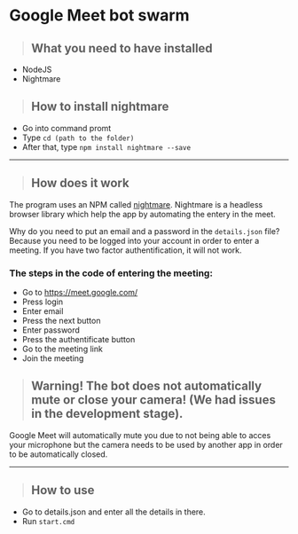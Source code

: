 # Google Meet bot swarm

> ## What you need to have installed
- NodeJS
- Nightmare

> ## How to install nightmare
- Go into command promt
- Type `cd (path to the folder)`
- After that, type `npm install nightmare --save`

---
> ## How does it work
The program uses an NPM called [nightmare](https://www.npmjs.com/package/nightmare 'Link to the nightmare library'). Nightmare is a headless browser library which help the app by automating the entery in the meet.

Why do you need to put an email and a password in the `details.json` file? Because you need to be logged into your account in order to enter a meeting. If you have two factor authentification, it will not work.

### The steps in the code of entering the meeting:
- Go to https://meet.google.com/
- Press login
- Enter email
- Press the next button
- Enter password
- Press the authentificate button
- Go to the meeting link
- Join the meeting


> ## Warning! The bot does not automatically mute or close your camera! (We had issues in the development stage). 
Google Meet will automatically mute you due to not being able to acces your microphone but the camera needs to be used by another app in order to be automatically closed.

---
> ## How to use
- Go to details.json and enter all the details in there.
- Run `start.cmd`